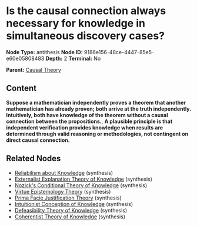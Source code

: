 # Is the causal connection always necessary for knowledge in simultaneous discovery cases?

**Node Type:** antithesis
**Node ID:** 9186e156-48ce-4447-85e5-e60e05808483
**Depth:** 2
**Terminal:** No

**Parent:** [Causal Theory](causal-theory.md)

## Content

**Suppose a mathematician independently proves a theorem that another mathematician has already proven; both arrive at the truth independently. Intuitively, both have knowledge of the theorem without a causal connection between the propositions.**, **A plausible principle is that independent verification provides knowledge when results are determined through valid reasoning or methodologies, not contingent on direct causal connection.**

## Related Nodes

- [Reliabilism about Knowledge](reliabilism-about-knowledge.md) (synthesis)
- [Externalist Explanation Theory of Knowledge](externalist-explanation-theory-of-knowledge.md) (synthesis)
- [Nozick's Conditional Theory of Knowledge](nozicks-conditional-theory-of-knowledge.md) (synthesis)
- [Virtue Epistemology Theory](virtue-epistemology-theory.md) (synthesis)
- [Prima Facie Justification Theory](prima-facie-justification-theory.md) (synthesis)
- [Intuitionist Conception of Knowledge](intuitionist-conception-of-knowledge.md) (synthesis)
- [Defeasibility Theory of Knowledge](defeasibility-theory-of-knowledge.md) (synthesis)
- [Coherentist Theory of Knowledge](coherentist-theory-of-knowledge.md) (synthesis)
